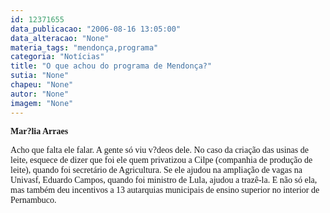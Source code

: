 ```yaml
---
id: 12371655
data_publicacao: "2006-08-16 13:05:00"
data_alteracao: "None"
materia_tags: "mendonça,programa"
categoria: "Notícias"
title: "O que achou do programa de Mendonça?"
sutia: "None"
chapeu: "None"
autor: "None"
imagem: "None"
---
```

<p><P><FONT face=Verdana><STRONG>Mar?lia Arraes</STRONG></FONT></P></p>
<p><P><FONT face=Verdana>Acho que falta ele falar. A gente só viu v?deos dele. No caso da criação das usinas de leite, esquece de dizer que foi ele quem privatizou a Cilpe (companhia de produção de leite), quando foi secretário de Agricultura. Se ele ajudou na ampliação de vagas na Univasf, Eduardo Campos, quando foi ministro de Lula, ajudou a trazê-la. E não só ela, mas também deu incentivos a 13 autarquias municipais de ensino superior no interior de Pernambuco.</FONT></P> </p>
